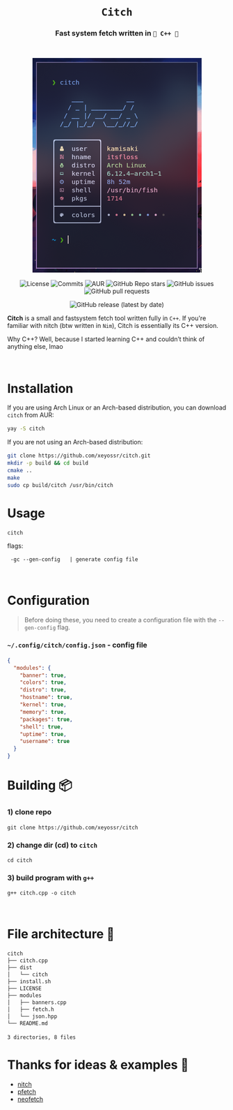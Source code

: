 <div align="center">

# `Citch`

<h3>
  Fast system fetch written in <code>👑 C++ 👑</code>
</h3>
<br>

![preview](assets/preview.png)

![License](https://img.shields.io/github/license/xeyossr/citch?style=for-the-badge)
![Commits](https://img.shields.io/github/commit-activity/m/xeyossr/citch?style=for-the-badge)
![AUR](https://img.shields.io/aur/version/citch?style=for-the-badge)
![GitHub Repo stars](https://img.shields.io/github/stars/xeyossr/citch?style=for-the-badge)
![GitHub issues](https://img.shields.io/github/issues/xeyossr/citch?style=for-the-badge)
![GitHub pull requests](https://img.shields.io/github/issues-pr/xeyossr/citch?style=for-the-badge)

![GitHub release (latest by date)](https://img.shields.io/github/v/release/xeyossr/citch?style=for-the-badge)

</div>

**Citch** is a small and fastsystem fetch tool written fully in `C++`. If you're familiar with nitch (btw written in `Nim`), Citch is essentially its C++ version.

Why C++? Well, because I started learning C++ and couldn’t think of anything else, lmao

<br>

# Installation

If you are using Arch Linux or an Arch-based distribution, you can download `citch` from AUR:

```bash
yay -S citch
```

If you are not using an Arch-based distribution:

```bash
git clone https://github.com/xeyossr/citch.git
mkdir -p build && cd build
cmake ..
make
sudo cp build/citch /usr/bin/citch
```

# Usage

```
citch
```

flags:

```
 -gc --gen-config   | generate config file
```

<br>

# Configuration

> Before doing these, you need to create a configuration file with the `--gen-config` flag.

### `~/.config/citch/config.json` - config file

```json
{
  "modules": {
    "banner": true,
    "colors": true,
    "distro": true,
    "hostname": true,
    "kernel": true,
    "memory": true,
    "packages": true,
    "shell": true,
    "uptime": true,
    "username": true
  }
}
```

# Building 📦

### 1) clone repo

```fish
git clone https://github.com/xeyossr/citch
```

### 2) change dir (cd) to `citch`

```fish
cd citch
```

### 3) build program with `g++`

```fish
g++ citch.cpp -o citch
```

<br>

# File architecture 📁

```fish
citch
├── citch.cpp
├── dist
│   └── citch
├── install.sh
├── LICENSE
├── modules
│   ├── banners.cpp
│   ├── fetch.h
│   └── json.hpp
└── README.md

3 directories, 8 files
```

# Thanks for ideas & examples 💬

- [nitch](https://github.com/ssleert/nitch)
- [pfetch](https://github.com/dylanaraps/pfetch/)
- [neofetch](https://github.com/dylanaraps/neofetch)
